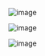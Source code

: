 ![image](https://github.com/nsinorov/Web-Development-Bootcamp-/assets/45227327/7d4f6046-a213-49f9-9b12-b089fd287b79)

![image](https://github.com/nsinorov/Web-Development-Bootcamp-/assets/45227327/729af3f1-cfbf-42f8-ad6d-4482f9713759)

![image](https://github.com/nsinorov/Web-Development-Bootcamp-/assets/45227327/ad1d14aa-cef3-41a0-b14e-4718a3beee42)
